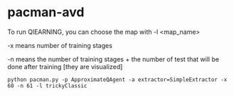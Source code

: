# pacman-avd
To run QlEARNING, you can choose the map with -l <map_name>

-x means number of training stages

-n means the number of training stages + the number of test that will be done after training [they are visualized]

```
python pacman.py -p ApproximateQAgent -a extractor=SimpleExtractor -x 60 -n 61 -l trickyClassic
````
